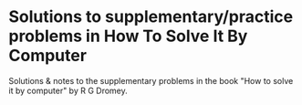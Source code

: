 # Solutions to supplementary/practice problems in How To Solve It By Computer
Solutions &amp; notes to the supplementary problems in the book "How to solve it by computer" by R G Dromey.

